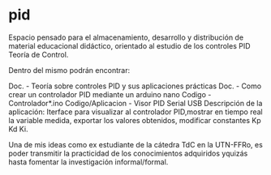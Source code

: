 # pid
Espacio pensado para el almacenamiento, desarrollo y distribución de material educacional didáctico, orientado al estudio de los controles PID Teoría de Control.

Dentro del mismo podrán encontrar:

Doc. - Teoría sobre controles PID y sus aplicaciones prácticas
Doc. - Como crear un controlador PID mediante un arduino nano
Codigo - Controlador*.ino
Codigo/Aplicacion - Visor PID Serial USB
      Descripción de la aplicación: Iterface para visualizar al controlador PID,mostrar en tiempo real la variable medida, exportar los valores obtenidos,
      modificar constantes Kp Kd Ki.

Una de mis ideas como ex estudiante de la cátedra TdC en la UTN-FFRo, es poder transmitir la practicidad de los conocimientos adquiridos yquizás hasta fomentar
la investigación informal/formal.
